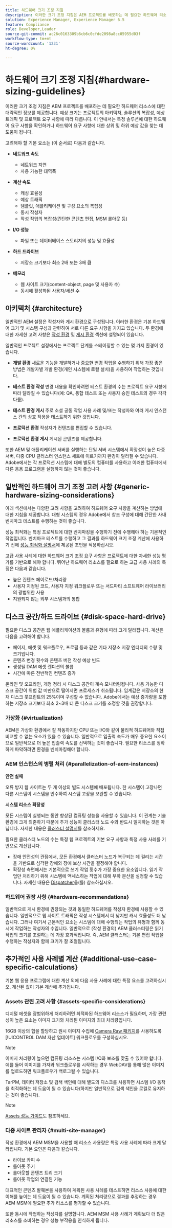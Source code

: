 ```yaml
---
title: 하드웨어 크기 조정 지침
description: 이러한 크기 조정 지침은 AEM 프로젝트를 배포하는 데 필요한 하드웨어 리소스에 대한 대략적인 정보를 제공합니다.
solution: Experience Manager, Experience Manager 6.5
feature: Compliance
role: Developer,Leader
source-git-commit: ac26c0163309b6cb6c0cfde2098a8cc05955d03f
workflow-type: tm+mt
source-wordcount: '1231'
ht-degree: 0%

---
```


# 하드웨어 크기 조정 지침{#hardware-sizing-guidelines}

이러한 크기 조정 지침은 AEM 프로젝트를 배포하는 데 필요한 하드웨어 리소스에 대한 대략적인 정보를 제공합니다. 예상 크기는 프로젝트의 아키텍처, 솔루션의 복잡성, 예상 트래픽 및 프로젝트 요구 사항에 따라 다릅니다. 이 안내서는 특정 솔루션에 대한 하드웨어 요구 사항을 확인하거나 하드웨어 요구 사항에 대한 상위 및 하위 예상 값을 찾는 데 도움이 됩니다.

고려해야 할 기본 요소는 (이 순서로) 다음과 같습니다.

* **네트워크 속도**

   * 네트워크 지연
   * 사용 가능한 대역폭

* **계산 속도**

   * 캐싱 효율성
   * 예상 트래픽
   * 템플릿, 애플리케이션 및 구성 요소의 복잡성
   * 동시 작성자
   * 작성 작업의 복잡성(간단한 콘텐츠 편집, MSM 롤아웃 등)

* **I/O 성능**

   * 파일 또는 데이터베이스 스토리지의 성능 및 효율성

* **하드 드라이브**

   * 저장소 크기보다 최소 2배 또는 3배 큼

* **메모리**

   * 웹 사이트 크기(content-object, page 및 사용자 수)
   * 동시에 활성화된 사용자/세션 수

## 아키텍처 {#architecture}

일반적인 AEM 설정은 작성자와 게시 환경으로 구성됩니다. 이러한 환경은 기본 하드웨어 크기 및 시스템 구성과 관련하여 서로 다른 요구 사항을 가지고 있습니다. 두 환경에 대한 자세한 고려 사항은 [작성 환경](/help/managing/hardware-sizing-guidelines.md#author-environment-specific-calculations) 및 [게시 환경](/help/managing/hardware-sizing-guidelines.md#publish-environment-specific-calculations) 섹션에 설명되어 있습니다.

일반적인 프로젝트 설정에서는 프로젝트 단계를 스테이징할 수 있는 몇 가지 환경이 있습니다.

* **개발 환경**
새로운 기능을 개발하거나 중요한 변경 작업을 수행하기 위해 가장 좋은 방법은 개발자별 개발 환경(개인 시스템에 로컬 설치)을 사용하여 작업하는 것입니다.

* **테스트 환경 작성**
변경 내용을 확인하려면 테스트 환경의 수는 프로젝트 요구 사항에 따라 달라질 수 있습니다(예: QA, 통합 테스트 또는 사용자 승인 테스트의 경우 각각 다름).

* **테스트 환경 게시**
주로 소셜 공동 작업 사용 사례 및/또는 작성자와 여러 게시 인스턴스 간의 상호 작용을 테스트하기 위한 것입니다.

* **프로덕션 환경**
작성자가 컨텐츠를 편집할 수 있습니다.

* **프로덕션 환경 게시**
게시된 콘텐츠를 제공합니다.

또한 AEM 및 애플리케이션 서버를 실행하는 단일 서버 시스템에서 확장성이 높은 다중 서버, 다중 CPU 클러스터 인스턴스 세트에 이르기까지 환경이 달라질 수 있습니다. Adobe에서는 각 프로덕션 시스템에 대해 별도의 컴퓨터를 사용하고 이러한 컴퓨터에서 다른 응용 프로그램을 실행하지 않는 것이 좋습니다.

## 일반적인 하드웨어 크기 조정 고려 사항 {#generic-hardware-sizing-considerations}

아래 섹션에서는 다양한 고려 사항을 고려하여 하드웨어 요구 사항을 계산하는 방법에 대한 지침을 제공합니다. 대형 시스템의 경우 Adobe에서 참조 구성에 대해 간단한 사내 벤치마크 테스트를 수행하는 것이 좋습니다.

성능 최적화는 특정 프로젝트에 대한 벤치마킹을 수행하기 전에 수행해야 하는 기본적인 작업입니다. 벤치마크 테스트를 수행하고 그 결과를 하드웨어 크기 조정 계산에 사용하기 전에 [성능 최적화 설명서](/help/sites-deploying/configuring-performance.md)에 제공된 조언을 적용하십시오.

고급 사용 사례에 대한 하드웨어 크기 조정 요구 사항은 프로젝트에 대한 자세한 성능 평가를 기반으로 해야 합니다. 뛰어난 하드웨어 리소스를 필요로 하는 고급 사용 사례의 특징은 다음과 같습니다.

* 높은 컨텐츠 페이로드/처리량
* 사용자 지정된 코드, 사용자 지정 워크플로우 또는 서드파티 소프트웨어 라이브러리의 광범위한 사용
* 지원되지 않는 외부 시스템과의 통합

## 디스크 공간/하드 드라이브 {#disk-space-hard-drive}

필요한 디스크 공간은 웹 애플리케이션의 볼륨과 유형에 따라 크게 달라집니다. 계산은 다음을 고려해야 합니다.

* 페이지, 에셋 및 워크플로우, 프로필 등과 같은 기타 저장소 저장 엔티티의 수량 및 크기입니다.
* 콘텐츠 변경 횟수와 콘텐츠 버전 작성 예상 빈도
* 생성될 DAM 에셋 렌디션의 볼륨
* 시간에 따른 전반적인 컨텐츠 증가

온라인 및 오프라인, 개정 정리 시 디스크 공간이 계속 모니터링됩니다. 사용 가능한 디스크 공간이 위험 값 미만으로 떨어지면 프로세스가 취소됩니다. 임계값은 저장소의 현재 디스크 풋프린트의 25%이며 구성할 수 없습니다. Adobe에서는 예상 증가량을 포함하는 저장소 크기보다 최소 2~3배 더 큰 디스크 크기를 조정할 것을 권장합니다.

### 가상화 {#virtualization}

AEM은 가상화 환경에서 잘 작동하지만 CPU 또는 I/O와 같이 물리적 하드웨어와 직접 비교할 수 없는 요소가 있을 수 있습니다. 일반적으로 입출력 속도가 매우 중요한 요소이므로 일반적으로 더 높은 입출력 속도를 선택하는 것이 좋습니다. 필요한 리소스를 정확하게 파악하려면 환경을 벤치마킹해야 합니다.

### AEM 인스턴스의 병렬 처리 {#parallelization-of-aem-instances}

**안전 실패**

오류 방지 웹 사이트는 두 개 이상의 별도 시스템에 배포됩니다. 한 시스템이 고장나면 다른 시스템이 시스템을 인수하여 시스템 고장을 보완할 수 있습니다.

**시스템 리소스 확장성**

모든 시스템이 실행되는 동안 향상된 컴퓨팅 성능을 사용할 수 있습니다. 이 관계는 기술 환경에 크게 의존하기 때문에 추가 성능이 클러스터 노드 수와 반드시 일치하는 것은 아닙니다. 자세한 내용은 [클러스터 설명서](/help/sites-deploying/recommended-deploys.md)를 참조하세요.

필요한 클러스터 노드의 수는 특정 웹 프로젝트의 기본 요구 사항과 특정 사용 사례를 기반으로 계산됩니다.

* 장애 안전성의 관점에서, 모든 환경에서 클러스터 노드가 복구되는 데 걸리는 시간을 기반으로 심각한 장애와 장애 보상 시간을 결정해야 합니다.
* 확장성 측면에서는 기본적으로 쓰기 작업 횟수가 가장 중요한 요소입니다. 읽기 작업만 처리하기 위해 시스템에 액세스하는 작업에 대해 부하 분산을 설정할 수 있습니다. 자세한 내용은 [Dispatcher](https://experienceleague.adobe.com/docs/experience-manager-dispatcher/using/dispatcher.html?lang=ko-KR)을(를) 참조하십시오.

### 하드웨어 권장 사항 {#hardware-recommendations}

일반적으로 게시 환경에 권장되는 것과 동일한 하드웨어를 작성자 환경에 사용할 수 있습니다. 일반적으로 웹 사이트 트래픽은 작성 시스템에서 더 낮지만 캐시 효율성도 더 낮습니다. 그러나 여기서 근본적인 요소는 시스템에 대해 수행되는 작업의 유형과 함께 동시에 작업하는 작성자의 수입니다. 일반적으로 (작성 환경의) AEM 클러스터링은 읽기 작업의 크기를 조절하는 데 가장 효과적입니다. 즉, AEM 클러스터는 기본 편집 작업을 수행하는 작성자와 함께 크기가 잘 조절됩니다.

## 추가적인 사용 사례별 계산 {#additional-use-case-specific-calculations}

기본 웹 응용 프로그램에 대한 계산 외에 다음 사용 사례에 대한 특정 요소를 고려하십시오. 계산된 값이 기본 계산에 추가됩니다.

### Assets 관련 고려 사항 {#assets-specific-considerations}

디지털 에셋을 광범위하게 처리하려면 최적화된 하드웨어 리소스가 필요하며, 가장 관련성이 높은 요소는 이미지 크기와 처리된 이미지의 최대 처리량입니다.

16GB 이상의 힙을 할당하고 원시 이미지 수집에 [Camera Raw 패키지](/help/assets/camera-raw.md)를 사용하도록 [!UICONTROL DAM 자산 업데이트] 워크플로우를 구성하십시오.

>[!NOTE]
>
>이미지 처리량이 높으면 컴퓨팅 리소스는 시스템 I/O와 보조를 맞출 수 있어야 합니다. 예를 들어 이미지를 가져와 워크플로우를 시작하는 경우 WebDAV를 통해 많은 이미지를 업로드하면 워크플로우가 백로그될 수 있습니다.
>
>TarPM, 데이터 저장소 및 검색 색인에 대해 별도의 디스크를 사용하면 시스템 I/O 동작을 최적화하는 데 도움이 될 수 있습니다(하지만 일반적으로 검색 색인을 로컬로 유지하는 것이 좋습니다).

>[!NOTE]
>
>[Assets 성능 가이드](/help/sites-deploying/assets-performance-sizing.md)도 참조하세요.

### 다중 사이트 관리자 {#multi-site-manager}

작성 환경에서 AEM MSM을 사용할 때 리소스 사용량은 특정 사용 사례에 따라 크게 달라집니다. 기본 요인은 다음과 같습니다.

* 라이브 카피 수
* 롤아웃 주기
* 롤아웃할 콘텐츠 트리 크기
* 롤아웃 작업의 연결된 기능

대표적인 콘텐츠 발췌본을 사용하여 계획된 사용 사례를 테스트하면 리소스 사용에 대한 이해를 높이는 데 도움이 될 수 있습니다. 계획된 처리량으로 결과를 추정하는 경우 AEM MSM에 필요한 추가 리소스를 평가할 수 있습니다.

또한 동시에 작업하는 작성자를 설명합니다. AEM MSM 사용 사례가 계획보다 더 많은 리소스를 소비하는 경우 성능 부작용을 인식하게 됩니다.
